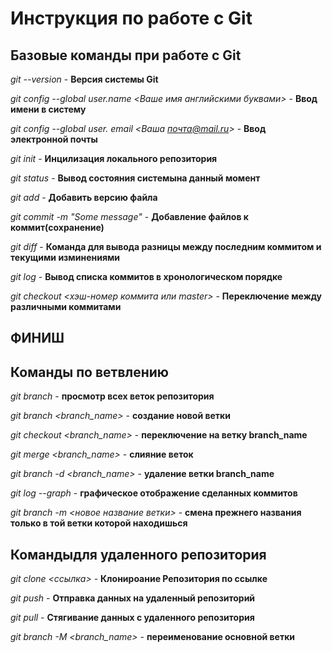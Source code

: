 # Инструкция по работе с Git

## Базовые команды при работе с Git

*git --version* - **Версия системы Git**

*git config --global user.name <Ваше имя английскими буквами>* - **Ввод имени в систему**

*git config --global user. email <Ваша почта@mail.ru>* - **Ввод электронной почты**

*git init* - **Инцилизация локального репозитория**

*git status* - **Вывод состояния системына данный момент**

*git add* - **Добавить версию файла**

*git commit -m "Some message"* - **Добавление файлов к коммит(сохранение)**

*git diff* - **Команда для вывода разницы между последним коммитом и текущими изминениями**

*git log* - **Вывод списка коммитов в хронологическом порядке**

*git checkout <хэш-номер коммита или master>* - **Переключение между различными коммитами**

## ФИНИШ
  
## Команды по ветвлению

*git branch* - **просмотр всех веток репозитория**

*git branch <branch_name>* - **создание новой ветки**

*git checkout <branch_name>* - **переключение на ветку branch_name**

*git merge <branch_name>* - **слияние веток**

*git branch -d <branch_name>* - **удаление ветки branch_name**

*git log --graph* - **графическое отображение сделанных коммитов**

*git branch -m <новое название ветки>* - **смена прежнего названия только в той ветки которой находишься**

## Командыдля удаленного репозитория

*git clone <ссылка>* - **Клонироание Репозитория по ссылке**

*git push* - **Отправка данных на удаленный репозиторий**

*git pull* - **Стягивание данных с удаленного репозитория**

*git branch -M <branch_name>* - **переименование основной ветки**